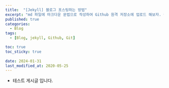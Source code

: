 ```yaml
---
title:  "[Jekyll] 블로그 포스팅하는 방법"
excerpt: "md 파일에 마크다운 문법으로 작성하여 Github 원격 저장소에 업로드 해보자. 에디터는 Visual Studio code 사용! 로컬 서버에서 확인도 해보자. "
published: true
categories:
  - Blog
tags:
  - [Blog, jekyll, Github, Git]

toc: true
toc_sticky: true
 
date: 2024-01-31
last_modified_at: 2020-05-25
---
```



- 테스트 게시글 입니다.